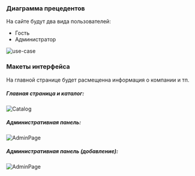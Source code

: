 ### Диаграмма прецедентов 

На сайте будут два вида пользователей:
- Гость
- Администратор

![](https://yuml.me/cd706026 "use-case")

### Макеты интерфейса 
На главной странице будет расмещенна информация о компании и тп.
##### Главная страница и каталог:
![](https://yuml.me/cd706026 "Catalog")
##### Административная панель:
![](https://yuml.me/cd706026 "AdminPage")
##### Административная панель (добавление):
![](https://yuml.me/cd706026 "AdminPage")



